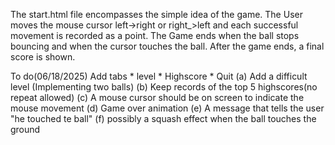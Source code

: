 The start.html file encompasses the simple idea of the game.
The User moves the mouse cursor left->right or right_>left and each successful movement is recorded as a point.
The Game ends when the ball stops bouncing and when the cursor touches the ball.
After the game ends, a final score is shown.

To do(06/18/2025)
Add tabs 
    * level
    * Highscore
    * Quit
(a) Add a difficult level (Implementing two balls)
(b) Keep records of the top 5 highscores(no repeat allowed)
(c) A mouse cursor should be on screen to indicate the mouse movement
(d) Game over animation
(e) A message that tells the user "he touched te ball"
(f) possibly a squash effect when the ball touches the ground
